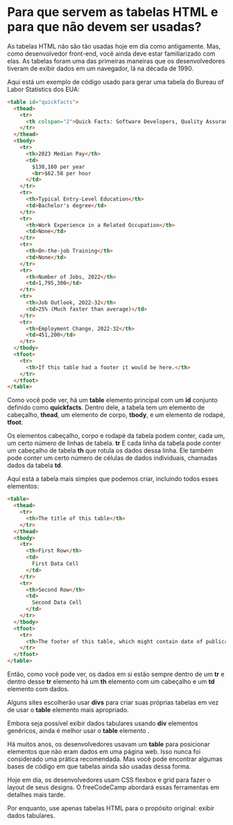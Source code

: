 # Para que servem as tabelas HTML e para que não devem ser usadas?

As tabelas HTML não são tão usadas hoje em dia como antigamente. Mas, como desenvolvedor front-end, você ainda deve estar familiarizado com elas. As tabelas foram uma das primeiras maneiras que os desenvolvedores tiveram de exibir dados em um navegador, lá na década de 1990.

Aqui está um exemplo de código usado para gerar uma tabela do Bureau of Labor Statistics dos EUA:
```html
<table id="quickfacts">
  <thead>
    <tr>
      <th colspan="2">Quick Facts: Software Developers, Quality Assurance Analysts, and Testers</th>
    </tr>
  </thead>
  <tbody>
    <tr>
      <th>2023 Median Pay</th>
      <td>
        $130,160 per year
        <br>$62.58 per hour
      </td>
    </tr>
    <tr>
      <th>Typical Entry-Level Education</th>
      <td>Bachelor's degree</td>
    </tr>
    <tr>
      <th>Work Experience in a Related Occupation</th>
      <td>None</td>
    </tr>
    <tr>
      <th>On-the-job Training</th>
      <td>None</td>
    </tr>
    <tr>
      <th>Number of Jobs, 2022</th>
      <td>1,795,300</td>
    </tr>
    <tr>
      <th>Job Outlook, 2022-32</th>
      <td>25% (Much faster than average)</td>
    </tr>
    <tr>
      <th>Employment Change, 2022-32</th>
      <td>451,200</td>
    </tr>
  </tbody>
  <tfoot>
    <tr>
      <th>If this table had a footer it would be here.</th>
    </tr>
  </tfoot>
</table>
```
Como você pode ver, há um **table** elemento principal com um **id** conjunto definido como **quickfacts**. Dentro dele, a tabela tem um elemento de cabeçalho, **thead**, um elemento de corpo, **tbody**, e um elemento de rodapé, **tfoot**.

Os elementos cabeçalho, corpo e rodapé da tabela podem conter, cada um, um certo número de linhas de tabela. **tr** E cada linha da tabela pode conter um cabeçalho de tabela **th** que rotula os dados dessa linha. Ele também pode conter um certo número de células de dados individuais, chamadas dados da tabela **td**.

Aqui está a tabela mais simples que podemos criar, incluindo todos esses elementos:
```html
<table>
  <thead>
    <tr>
      <th>The title of this table</th>
    </tr>
  </thead>
  <tbody>
    <tr>
      <th>First Row</th>
      <td>
        First Data Cell
      </td>
    </tr>
    <tr>
      <th>Second Row</th>
      <td>
        Second Data Cell
      </td>
    </tr>
  </tbody>
  <tfoot>
    <tr>
      <th>The footer of this table, which might contain date of publication, author credits, or other meta information.</th>
    </tr>
  </tfoot>
</table>
```
Então, como você pode ver, os dados em si estão sempre dentro de um **tr** e dentro desse **tr** elemento há um **th** elemento com um cabeçalho e um **td** elemento com dados.

Alguns sites escolherão usar **divs** para criar suas próprias tabelas em vez de usar o **table** elemento mais apropriado.

Embora seja possível exibir dados tabulares usando **div** elementos genéricos, ainda é melhor usar o **table** elemento .

Há muitos anos, os desenvolvedores usavam um **table** para posicionar elementos que não eram dados em uma página web. Isso nunca foi considerado uma prática recomendada. Mas você pode encontrar algumas bases de código em que tabelas ainda são usadas dessa forma.

Hoje em dia, os desenvolvedores usam CSS flexbox e grid para fazer o layout de seus designs. O freeCodeCamp abordará essas ferramentas em detalhes mais tarde.

Por enquanto, use apenas tabelas HTML para o propósito original: exibir dados tabulares.

